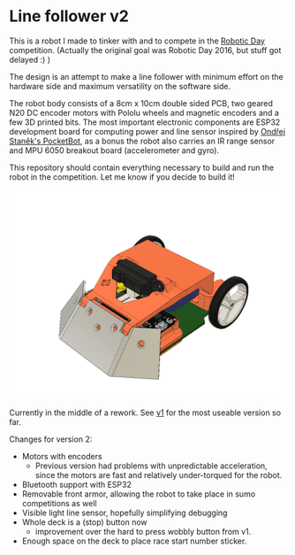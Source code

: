 Line follower v2
================

This is a robot I made to tinker with and to compete in the [Robotic Day](https://roboticday.org/) competition. (Actually the original goal was Robotic Day 2016, but stuff got delayed :) )

The design is an attempt to make a line follower with minimum effort on the hardware side and maximum versatility on the software side.

The robot body consists of a 8cm x 10cm double sided PCB, two geared N20 DC encoder motors with Pololu wheels and magnetic encoders and a few 3D printed bits.
The most important electronic components are ESP32 development board for computing power and line sensor inspired by [Ondřej Staněk's PocketBot](http://www.ostan.cz/pocketBot/), as a bonus the robot also carries an IR range sensor and MPU 6050 breakout board (accelerometer and gyro).

This repository should contain everything necessary to build and run the robot in the competition.
Let me know if you decide to build it!

![Render of the robot](fusion360/output-exports/lf.png)

Currently in the middle of a rework. See [v1](https://github.com/bluecube/line_follower/tree/v1/) for the most useable version so far.

Changes for version 2:

- Motors with encoders
  - Previous version had problems with unpredictable acceleration, since the motors are fast and relatively under-torqued for the robot.
- Bluetooth support with ESP32
- Removable front armor, allowing the robot to take place in sumo competitions as well
- Visible light line sensor, hopefully simplifying debugging
- Whole deck is a (stop) button now
  - improvement over the hard to press wobbly button from v1.
- Enough space on the deck to place race start number sticker.
